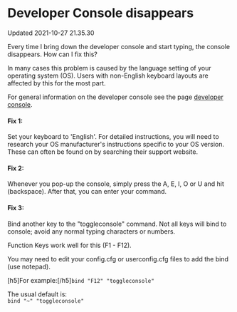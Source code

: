 # Developer Console disappears
Updated 2021-10-27 21.35.30

Every time I bring down the developer console and start typing, the console disappears. How can I fix this?  
  
In many cases this problem is caused by the language setting of your operating system (OS). Users with non-English keyboard layouts are affected by this for the most part.  
  
For general information on the developer console see the page [developer console](https://help.steampowered.com/en/faqs/view/4700-D10E-26BE-DDDD).  
  
#### Fix 1:
Set your keyboard to 'English'. For detailed instructions, you will need to research your OS manufacturer's instructions specific to your OS version. These can often be found on by searching their support website.  
  
#### Fix 2:
Whenever you pop-up the console, simply press the A, E, I, O or U and hit (backspace). After that, you can enter your command.  
  
#### Fix 3:
Bind another key to the "toggleconsole" command. Not all keys will bind to console; avoid any normal typing characters or numbers.  
  
Function Keys work well for this (F1 - F12).  
  
You may need to edit your config.cfg or userconfig.cfg files to add the bind (use notepad).  
  
[h5]For example:[/h5]`bind "F12" "toggleconsole"`  
  
The usual default is:  
`bind "~" "toggleconsole"`